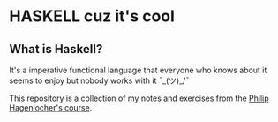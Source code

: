 # HASKELL cuz it's cool

## What is Haskell?

It's a imperative functional language that everyone who
knows about it seems to enjoy but nobody works with it ¯\_(ツ)_/¯

This repository is a collection of my notes and exercises from the
[Philip Hagenlocher's course](https://www.youtube.com/playlist?list=PLe7Ei6viL6jGp1Rfu0dil1JH1SHk9bgDV).
